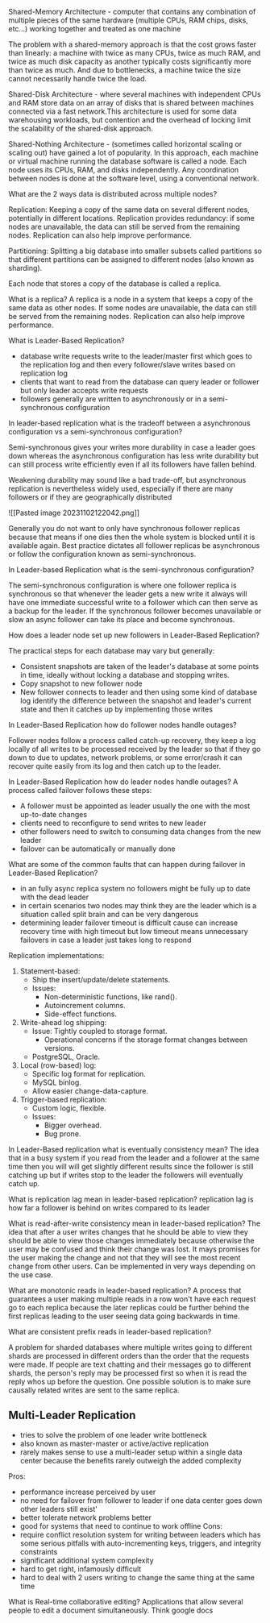 
Shared-Memory Architecture - computer that contains any combination of multiple pieces of the same hardware (multiple CPUs, RAM chips, disks, etc...) working together and treated as one machine

The problem with a shared-memory approach is that the cost grows faster than linearly: a machine with twice as many CPUs, twice as much RAM, and twice as much disk capacity as another typically costs significantly more than twice as much. And due to bottlenecks, a machine twice the size cannot necessarily handle twice the load.

Shared-Disk Architecture - where several machines with independent CPUs and RAM store data on an array of disks that is shared between machines connected via a fast network.This architecture is used for some data warehousing workloads, but contention and the overhead of locking limit the scalability of the shared-disk approach.

Shared-Nothing Architecture - (sometimes called horizontal scaling or scaling out) have gained a lot of popularity. In this approach, each machine or virtual
machine running the database software is called a node. Each node uses its CPUs, RAM, and disks independently. Any coordination between nodes is done at the software level, using a conventional network.

What are the 2 ways data is distributed across multiple nodes?

Replication:
Keeping a copy of the same data on several different nodes, potentially in different
locations. Replication provides redundancy: if some nodes are unavailable,
the data can still be served from the remaining nodes. Replication can also help
improve performance. 

Partitioning:
Splitting a big database into smaller subsets called partitions so that different partitions
can be assigned to different nodes (also known as sharding).

Each node that stores a copy of the database is called a replica.

What is a replica? A replica is a node in a system that keeps a copy of the same data as other nodes. If some nodes are unavailable, the data can still be served from the remaining nodes. Replication can also help improve performance. 

What is Leader-Based Replication? 
- database write requests write to the leader/master first which goes to the replication log and then every follower/slave writes based on replication log
- clients that want to read from the database can query leader or follower but only leader accepts write requests
- followers generally are written to asynchronously or in a semi-synchronous configuration 

In leader-based replication what is the tradeoff between a asynchronous configuration vs a semi-synchronous configuration?

Semi-synchronous gives your writes more durability in case a leader goes down whereas the asynchronous configuration has less write durability but can still process write efficiently even if all its followers have fallen behind. 

Weakening durability may sound like a bad trade-off, but asynchronous replication is
nevertheless widely used, especially if there are many followers or if they are geographically distributed

![[Pasted image 20231102122042.png]]

Generally you do not want to only have synchronous follower replicas because that means if one dies then the whole system is blocked until it is available again. Best practice dictates all follower replicas be asynchronous or follow the configuration known as semi-synchronous.

In Leader-based Replication what is the semi-synchronous configuration?

The  semi-synchronous configuration is where one follower replica is synchronous so that whenever the leader gets a new write it always will have one immediate successful write to a follower which can then serve as a backup for the leader. If the synchronous follower becomes unavailable or slow an async follower can take its place and become synchronous. 

How does a leader node set up new followers in Leader-Based Replication?

The practical steps for each database may vary but generally:
- Consistent snapshots are taken of the leader's database at some points in time, ideally without locking a database and stopping writes.
- Copy snapshot to new follower node
- New follower connects to leader and then using some kind of database log identify the difference between the snapshot and leader's current state and then it catches up by implementing those writes

In Leader-Based Replication how do follower nodes handle outages?

Follower nodes follow a process called catch-up recovery, they keep a log locally of all writes to be processed received by the leader so that if they go down to due to updates, network problems, or some error/crash it can recover quite easily from its log and then catch up to the leader.

In Leader-Based Replication how do leader nodes handle outages?
A process called failover follows these steps:
- A follower must be appointed as leader usually the one with the most up-to-date changes
- clients need to reconfigure to send writes to new leader
- other followers need to switch to consuming data changes from the new leader
- failover can be automatically or manually done


What are some of the common faults that can happen during failover in Leader-Based Replication?
- in an fully async replica system no followers might be fully up to date with the dead leader
- in certain scenarios two nodes may think they are the leader which is a situation called split brain and can be very dangerous
- determining leader failover timeout is difficult cause can increase recovery time with high timeout but low timeout means unnecessary failovers in case a leader just takes long to respond


Replication implementations:
1. Statement-based:
    - Ship the insert/update/delete statements.
    - Issues:
        - Non-deterministic functions, like rand().
        - Autoincrement columns.
        - Side-effect functions.
2. Write-ahead log shipping:
    - Issue: Tightly coupled to storage format.
        - Operational concerns if the storage format changes between versions.
    - PostgreSQL, Oracle.
3. Local (row-based) log:
    - Specific log format for replication.
    - MySQL binlog.
    - Allow easier change-data-capture.
4. Trigger-based replication:
    - Custom logic, flexible.
    - Issues:
        - Bigger overhead.
        - Bug prone.

In Leader-Based replication what is eventually consistency mean?
The idea that in a busy system if you read from the leader and a follower at the same time then you will will get slightly different results since the follower is still catching up but if writes stop to the leader the followers will eventually catch up.

What is replication lag mean in leader-based replication?
replication lag is how far a follower is behind on writes compared to its leader

What is read-after-write consistency mean in leader-based replication?
The idea that after a user writes changes that he should be able to view they should be able to view those changes immediately because otherwise the user may be confused and think their change was lost. It mays promises for the user making the change and not that they will see the most recent change from other users. Can be implemented in very ways depending on the use case.

What are monotonic reads in leader-based replication?
A process that guarantees a user making multiple reads in a row won't have each request go to each replica because the later replicas could be further behind the first replicas leading to the user seeing data going backwards in time.

What are consistent prefix reads in leader-based replication?

A problem for sharded databases where multiple writes going to different shards are processed in different orders than the order that the requests were made. If people are text chatting and their messages go to different shards, the person's reply may be processed first so when it is read the reply whos up before the question. One possible solution is to make sure causally related writes are sent to the same replica.

## Multi-Leader Replication

- tries to solve the problem of one leader write bottleneck
- also known as master-master or active/active replication
- rarely makes sense to use a multi-leader setup within a single data center because the benefits rarely outweigh the added complexity

Pros:
- performance increase perceived by user
- no need for failover from follower to leader if one data center goes down other leaders still exist'
- better tolerate network problems better
- good for systems that need to continue to work offline
Cons:
- require conflict resolution system for writing between leaders which has some serious pitfalls with auto-incrementing keys, triggers, and integrity constraints
- significant additional system complexity
- hard to get right, infamously difficult
- hard to deal with 2 users writing to change the same thing at the same time

What is Real-time collaborative editing?
Applications that allow several people to edit a document simultaneously. Think google docs
